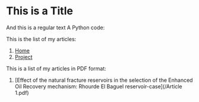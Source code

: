 # This is a Title
And this is a regular text
A Python code:

This is the list of my articles:
1. [Home](/)
2. [Project](/project)

This is a list of my articles in PDF format:

1. [Effect of the natural fracture reservoirs in the selection of the Enhanced Oil Recovery mechanism: Rhourde El Baguel reservoir-case](/Article 1.pdf)